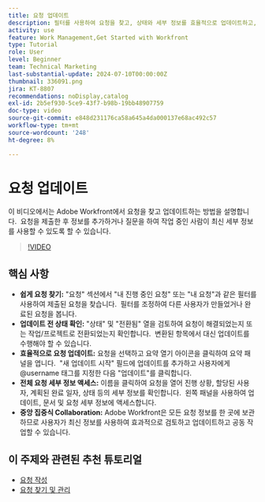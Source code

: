 ```yaml
---
title: 요청 업데이트
description: 필터를 사용하여 요청을 찾고, 상태와 세부 정보를 효율적으로 업데이트하고, 전체 정보에 액세스하고, 간소화된 워크플로우를 위해 중앙 집중식 공동 작업을 촉진하여 Workfront에서 요청 관리를 간소화합니다.
activity: use
feature: Work Management,Get Started with Workfront
type: Tutorial
role: User
level: Beginner
team: Technical Marketing
last-substantial-update: 2024-07-10T00:00:00Z
thumbnail: 336091.png
jira: KT-8807
recommendations: noDisplay,catalog
exl-id: 2b5ef930-5ce9-43f7-b98b-19bb48907759
doc-type: video
source-git-commit: e848d231176ca58a645a4da000137e68ac492c57
workflow-type: tm+mt
source-wordcount: '248'
ht-degree: 8%

---
```


# 요청 업데이트

이 비디오에서는 Adobe Workfront에서 요청을 찾고 업데이트하는 방법을 설명합니다. &#x200B; 요청을 제출한 후 정보를 추가하거나 질문을 하여 작업 중인 사람이 최신 세부 정보를 사용할 수 있도록 할 수 있습니다. &#x200B; &#x200B;

>[!VIDEO](https://video.tv.adobe.com/v/3422300/?quality=12&learn=on&enablevpops&captions=kor)

## 핵심 사항

* **쉽게 요청 찾기:** &quot;요청&quot; 섹션에서 &quot;내 진행 중인 요청&quot; 또는 &quot;내 요청&quot;과 같은 필터를 사용하여 제출된 요청을 찾습니다. &#x200B; 필터를 조정하여 다른 사용자가 만들었거나 완료된 요청을 봅니다.
* **업데이트 전 상태 확인:** &quot;상태&quot; 및 &quot;전환됨&quot; 열을 검토하여 요청이 해결되었는지 또는 작업/프로젝트로 전환되었는지 확인합니다. &#x200B; 변환된 항목에서 대신 업데이트를 수행해야 할 수 있습니다. &#x200B;
* **효율적으로 요청 업데이트:** 요청을 선택하고 요약 열기 아이콘을 클릭하여 요약 패널을 엽니다. &#x200B; &quot;새 업데이트 시작&quot; 필드에 업데이트를 추가하고 사용자에게 @username 태그를 지정한 다음 &quot;업데이트&quot;를 클릭합니다&#x200B;.
* **전체 요청 세부 정보 액세스:** 이름을 클릭하여 요청을 열어 진행 상황, 할당된 사용자, 계획된 완료 일자, 상태 등의 세부 정보를 확인합니다. &#x200B; 왼쪽 패널을 사용하여 업데이트, 문서 및 요청 세부 정보에 액세스합니다.
* **중앙 집중식 Collaboration:** Adobe Workfront은 모든 요청 정보를 한 곳에 보관하므로 사용자가 최신 정보를 사용하여 효과적으로 검토하고 업데이트하고 공동 작업할 수 있습니다. &#x200B;


## 이 주제와 관련된 추천 튜토리얼

* [요청 작성](/help/manage-work/issues-requests/make-a-request.md)
* [요청 찾기 및 관리](/help/manage-work/issues-requests/find-requests.md)
